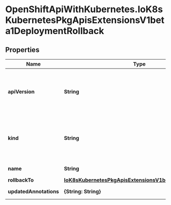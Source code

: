 # OpenShiftApiWithKubernetes.IoK8sKubernetesPkgApisExtensionsV1beta1DeploymentRollback

## Properties
Name | Type | Description | Notes
------------ | ------------- | ------------- | -------------
**apiVersion** | **String** | APIVersion defines the versioned schema of this representation of an object. Servers should convert recognized schemas to the latest internal value, and may reject unrecognized values. More info: http://releases.k8s.io/HEAD/docs/devel/api-conventions.md#resources | [optional] 
**kind** | **String** | Kind is a string value representing the REST resource this object represents. Servers may infer this from the endpoint the client submits requests to. Cannot be updated. In CamelCase. More info: http://releases.k8s.io/HEAD/docs/devel/api-conventions.md#types-kinds | [optional] 
**name** | **String** | Required: This must match the Name of a deployment. | 
**rollbackTo** | [**IoK8sKubernetesPkgApisExtensionsV1beta1RollbackConfig**](IoK8sKubernetesPkgApisExtensionsV1beta1RollbackConfig.md) | The config of this deployment rollback. | 
**updatedAnnotations** | **{String: String}** | The annotations to be updated to a deployment | [optional] 


